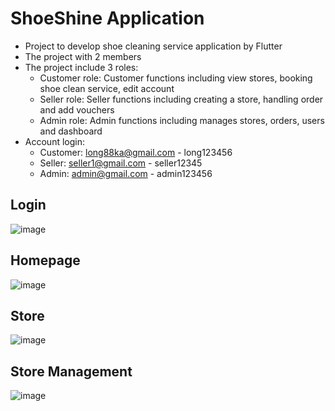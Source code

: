 # ShoeShine Application
- Project to develop shoe cleaning service application by Flutter
- The project with 2 members
- The project include 3 roles:
  + Customer role: Customer functions including view stores, booking shoe clean service, edit account
  + Seller role: Seller functions including creating a store, handling order and add vouchers
  + Admin role: Admin functions including manages stores, orders, users and dashboard
- Account login:
  + Customer: long88ka@gmail.com - long123456
  + Seller: seller1@gmail.com - seller12345
  + Admin: admin@gmail.com - admin123456
## Login
![image](https://github.com/John0209/ShoeShineApp_EXE_Semester8/assets/113121915/6527c910-5240-411d-96e7-81127eef4c3c)

## Homepage
![image](https://github.com/John0209/ShoeShineApp_EXE_Semester8/assets/113121915/d208aa24-6be0-4f9c-969c-6b15656e4326)

## Store
![image](https://github.com/John0209/ShoeShineApp_EXE_Semester8/assets/113121915/1cfbca6a-13dc-4585-84c8-141c036f5dcd)

## Store Management
![image](https://github.com/John0209/ShoeShineApp_EXE_Semester8/assets/113121915/12d3b45b-3ffa-4e70-9753-2db991c0cc60)











